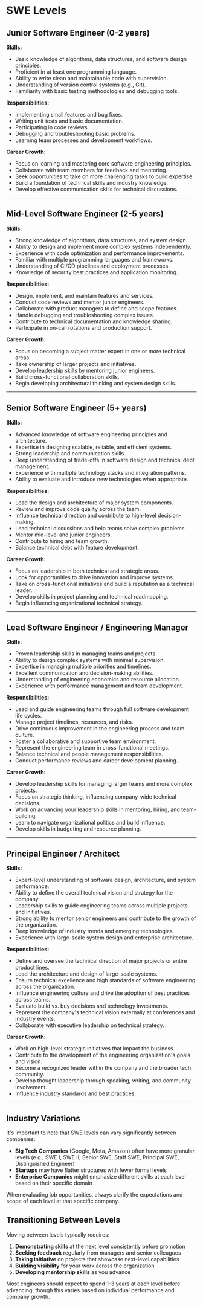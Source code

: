# SWE Levels

## Junior Software Engineer (0-2 years)

**Skills:**

- Basic knowledge of algorithms, data structures, and software design principles.
- Proficient in at least one programming language.
- Ability to write clean and maintainable code with supervision.
- Understanding of version control systems (e.g., Git).
- Familiarity with basic testing methodologies and debugging tools.

**Responsibilities:**

- Implementing small features and bug fixes.
- Writing unit tests and basic documentation.
- Participating in code reviews.
- Debugging and troubleshooting basic problems.
- Learning team processes and development workflows.

**Career Growth:**

- Focus on learning and mastering core software engineering principles.
- Collaborate with team members for feedback and mentoring.
- Seek opportunities to take on more challenging tasks to build expertise.
- Build a foundation of technical skills and industry knowledge.
- Develop effective communication skills for technical discussions.

---

## Mid-Level Software Engineer (2-5 years)

**Skills:**

- Strong knowledge of algorithms, data structures, and system design.
- Ability to design and implement more complex systems independently.
- Experience with code optimization and performance improvements.
- Familiar with multiple programming languages and frameworks.
- Understanding of CI/CD pipelines and deployment processes.
- Knowledge of security best practices and application monitoring.

**Responsibilities:**

- Design, implement, and maintain features and services.
- Conduct code reviews and mentor junior engineers.
- Collaborate with product managers to define and scope features.
- Handle debugging and troubleshooting complex issues.
- Contribute to technical documentation and knowledge sharing.
- Participate in on-call rotations and production support.

**Career Growth:**

- Focus on becoming a subject matter expert in one or more technical areas.
- Take ownership of larger projects and initiatives.
- Develop leadership skills by mentoring junior engineers.
- Build cross-functional collaboration skills.
- Begin developing architectural thinking and system design skills.

---

## Senior Software Engineer (5+ years)

**Skills:**

- Advanced knowledge of software engineering principles and architecture.
- Expertise in designing scalable, reliable, and efficient systems.
- Strong leadership and communication skills.
- Deep understanding of trade-offs in software design and technical debt management.
- Experience with multiple technology stacks and integration patterns.
- Ability to evaluate and introduce new technologies when appropriate.

**Responsibilities:**

- Lead the design and architecture of major system components.
- Review and improve code quality across the team.
- Influence technical direction and contribute to high-level decision-making.
- Lead technical discussions and help teams solve complex problems.
- Mentor mid-level and junior engineers.
- Contribute to hiring and team growth.
- Balance technical debt with feature development.

**Career Growth:**

- Focus on leadership in both technical and strategic areas.
- Look for opportunities to drive innovation and improve systems.
- Take on cross-functional initiatives and build a reputation as a technical leader.
- Develop skills in project planning and technical roadmapping.
- Begin influencing organizational technical strategy.

---

## Lead Software Engineer / Engineering Manager

**Skills:**

- Proven leadership skills in managing teams and projects.
- Ability to design complex systems with minimal supervision.
- Expertise in managing multiple priorities and timelines.
- Excellent communication and decision-making abilities.
- Understanding of engineering economics and resource allocation.
- Experience with performance management and team development.

**Responsibilities:**

- Lead and guide engineering teams through full software development life cycles.
- Manage project timelines, resources, and risks.
- Drive continuous improvement in the engineering process and team culture.
- Foster a collaborative and supportive team environment.
- Represent the engineering team in cross-functional meetings.
- Balance technical and people management responsibilities.
- Conduct performance reviews and career development planning.

**Career Growth:**

- Develop leadership skills for managing larger teams and more complex projects.
- Focus on strategic thinking, influencing company-wide technical decisions.
- Work on advancing your leadership skills in mentoring, hiring, and team-building.
- Learn to navigate organizational politics and build influence.
- Develop skills in budgeting and resource planning.

---

## Principal Engineer / Architect

**Skills:**

- Expert-level understanding of software design, architecture, and system performance.
- Ability to define the overall technical vision and strategy for the company.
- Leadership skills to guide engineering teams across multiple projects and initiatives.
- Strong ability to mentor senior engineers and contribute to the growth of the organization.
- Deep knowledge of industry trends and emerging technologies.
- Experience with large-scale system design and enterprise architecture.

**Responsibilities:**

- Define and oversee the technical direction of major projects or entire product lines.
- Lead the architecture and design of large-scale systems.
- Ensure technical excellence and high standards of software engineering across the organization.
- Influence engineering culture and drive the adoption of best practices across teams.
- Evaluate build vs. buy decisions and technology investments.
- Represent the company's technical vision externally at conferences and industry events.
- Collaborate with executive leadership on technical strategy.

**Career Growth:**

- Work on high-level strategic initiatives that impact the business.
- Contribute to the development of the engineering organization's goals and vision.
- Become a recognized leader within the company and the broader tech community.
- Develop thought leadership through speaking, writing, and community involvement.
- Influence industry standards and best practices.

---

## Industry Variations

It's important to note that SWE levels can vary significantly between companies:

- **Big Tech Companies** (Google, Meta, Amazon) often have more granular levels (e.g., SWE I, SWE II, Senior SWE, Staff SWE, Principal SWE, Distinguished Engineer)
- **Startups** may have flatter structures with fewer formal levels
- **Enterprise Companies** might emphasize different skills at each level based on their specific domain

When evaluating job opportunities, always clarify the expectations and scope of each level at that specific company.

## Transitioning Between Levels

Moving between levels typically requires:

1. **Demonstrating skills** at the next level consistently before promotion
2. **Seeking feedback** regularly from managers and senior colleagues
3. **Taking initiative** on projects that showcase next-level capabilities
4. **Building visibility** for your work across the organization
5. **Developing mentorship skills** as you advance

Most engineers should expect to spend 1-3 years at each level before advancing, though this varies based on individual performance and company growth.

